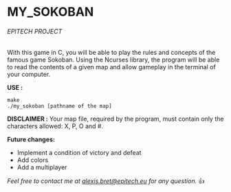 # MY_SOKOBAN

###### EPITECH PROJECT
With this game in C, you will be able to play the rules and concepts of the famous game Sokoban. Using the Ncurses library, the program will be able to read the contents of a given map and allow gameplay in the terminal of your computer.
 

**USE :**
```
make
./my_sokoban [pathname of the map]
 ```

**DISCLAIMER :**
Your map file, required by the program, must contain only the characters allowed: X, P, O and #.

**Future changes:**
- Implement a condition of victory and defeat
- Add colors
- Add a multiplayer

*Feel free to contact me at alexis.bret@epitech.eu for any question.* :+1:
